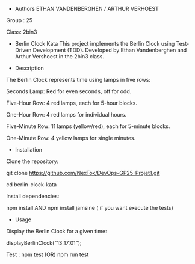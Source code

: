 
 - Authors
ETHAN VANDENBERGHEN / ARTHUR VERHOEST

Group : 25

Class: 2bin3


- Berlin Clock Kata
This project implements the Berlin Clock using Test-Driven Development (TDD). Developed by Ethan Vandenberghen and Arthur Vershoest in the 2bin3 class.


- Description

The Berlin Clock represents time using lamps in five rows:

Seconds Lamp: Red for even seconds, off for odd.

Five-Hour Row: 4 red lamps, each for 5-hour blocks.

One-Hour Row: 4 red lamps for individual hours.

Five-Minute Row: 11 lamps (yellow/red), each for 5-minute blocks.

One-Minute Row: 4 yellow lamps for single minutes.



- Installation

Clone the repository:

git clone https://github.com/NexTox/DevOps-GP25-Projet1.git

cd berlin-clock-kata

Install dependencies:

npm install AND npm install jamsine ( if you want execute the tests)

- Usage

Display the Berlin Clock for a given time:

displayBerlinClock("13:17:01");

Test : 
npm test (OR) npm run test